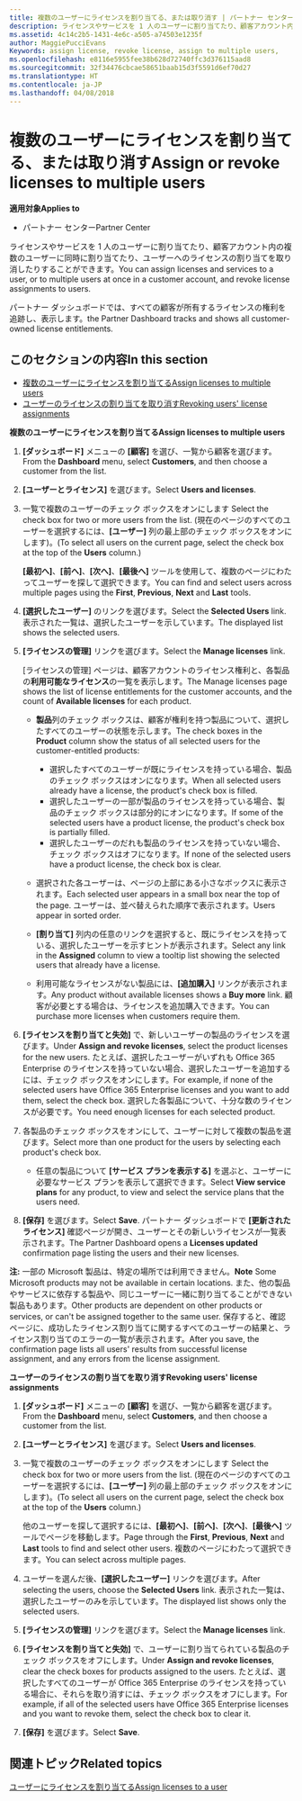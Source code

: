 ```yaml
---
title: 複数のユーザーにライセンスを割り当てる、または取り消す | パートナー センター
description: ライセンスやサービスを 1 人のユーザーに割り当てたり、顧客アカウント内の複数のユーザーに同時に割り当てたり、ユーザーへのライセンスの割り当てを取り消したりすることができます。
ms.assetid: 4c14c2b5-1431-4e6c-a505-a74503e1235f
author: MaggiePucciEvans
Keywords: assign license, revoke license, assign to multiple users,
ms.openlocfilehash: e8116e5955fee38b628d72740ffc3d376115aad8
ms.sourcegitcommit: 32f34476cbcae58651baab15d3f5591d6ef70d27
ms.translationtype: HT
ms.contentlocale: ja-JP
ms.lasthandoff: 04/08/2018
---
```

# <a name="assign-or-revoke-licenses-to-multiple-users"></a><span data-ttu-id="b4ec4-103">複数のユーザーにライセンスを割り当てる、または取り消す</span><span class="sxs-lookup"><span data-stu-id="b4ec4-103">Assign or revoke licenses to multiple users</span></span>

**<span data-ttu-id="b4ec4-104">適用対象</span><span class="sxs-lookup"><span data-stu-id="b4ec4-104">Applies to</span></span>**

-  <span data-ttu-id="b4ec4-105">パートナー センター</span><span class="sxs-lookup"><span data-stu-id="b4ec4-105">Partner Center</span></span>

<span data-ttu-id="b4ec4-106">ライセンスやサービスを 1 人のユーザーに割り当てたり、顧客アカウント内の複数のユーザーに同時に割り当てたり、ユーザーへのライセンスの割り当てを取り消したりすることができます。</span><span class="sxs-lookup"><span data-stu-id="b4ec4-106">You can assign licenses and services to a user, or to multiple users at once in a customer account, and revoke license assignments to users.</span></span>

<span data-ttu-id="b4ec4-107">パートナー ダッシュボードでは、すべての顧客が所有するライセンスの権利を追跡し、表示します。</span><span class="sxs-lookup"><span data-stu-id="b4ec4-107">the Partner Dashboard tracks and shows all customer-owned license entitlements.</span></span>

## <a name="in-this-section"></a><span data-ttu-id="b4ec4-108">このセクションの内容</span><span class="sxs-lookup"><span data-stu-id="b4ec4-108">In this section</span></span>


-   [<span data-ttu-id="b4ec4-109">複数のユーザーにライセンスを割り当てる</span><span class="sxs-lookup"><span data-stu-id="b4ec4-109">Assign licenses to multiple users</span></span>](#assign-licenses-to-groups)
-   [<span data-ttu-id="b4ec4-110">ユーザーのライセンスの割り当てを取り消す</span><span class="sxs-lookup"><span data-stu-id="b4ec4-110">Revoking users' license assignments</span></span>](#revoking-licenses)

<a href="" id="assign-licenses-to-groups"></a>
<span data-ttu-id="b4ec4-111">**複数のユーザーにライセンスを割り当てる**</span><span class="sxs-lookup"><span data-stu-id="b4ec4-111">**Assign licenses to multiple users**</span></span>

1.  <span data-ttu-id="b4ec4-112">**[ダッシュボード]** メニューの **[顧客]** を選び、一覧から顧客を選びます。</span><span class="sxs-lookup"><span data-stu-id="b4ec4-112">From the **Dashboard** menu, select **Customers**, and then choose a customer from the list.</span></span>
2.  <span data-ttu-id="b4ec4-113">**[ユーザーとライセンス]** を選びます。</span><span class="sxs-lookup"><span data-stu-id="b4ec4-113">Select **Users and licenses**.</span></span>
3.  <span data-ttu-id="b4ec4-114">一覧で複数のユーザーのチェック ボックスをオンにします </span><span class="sxs-lookup"><span data-stu-id="b4ec4-114">Select the check box for two or more users from the list.</span></span> <span data-ttu-id="b4ec4-115">(現在のページのすべてのユーザーを選択するには、**[ユーザー]** 列の最上部のチェック ボックスをオンにします)。</span><span class="sxs-lookup"><span data-stu-id="b4ec4-115">(To select all users on the current page, select the check box at the top of the **Users** column.)</span></span>

    <span data-ttu-id="b4ec4-116">**[最初へ]**、**[前へ]**、**[次へ]**、**[最後へ]** ツールを使用して、複数のページにわたってユーザーを探して選択できます。</span><span class="sxs-lookup"><span data-stu-id="b4ec4-116">You can find and select users across multiple pages using the **First**, **Previous**, **Next** and **Last** tools.</span></span>

4.  <span data-ttu-id="b4ec4-117">**[選択したユーザー]** のリンクを選びます。</span><span class="sxs-lookup"><span data-stu-id="b4ec4-117">Select the **Selected Users** link.</span></span> <span data-ttu-id="b4ec4-118">表示された一覧は、選択したユーザーを示しています。</span><span class="sxs-lookup"><span data-stu-id="b4ec4-118">The displayed list shows the selected users.</span></span>
5.  <span data-ttu-id="b4ec4-119">**[ライセンスの管理]** リンクを選びます。</span><span class="sxs-lookup"><span data-stu-id="b4ec4-119">Select the **Manage licenses** link.</span></span>

    <span data-ttu-id="b4ec4-120">[ライセンスの管理] ページは、顧客アカウントのライセンス権利と、各製品の**利用可能なライセンス**の一覧を表示します。</span><span class="sxs-lookup"><span data-stu-id="b4ec4-120">The Manage licenses page shows the list of license entitlements for the customer accounts, and the count of **Available licenses** for each product.</span></span>

    -   <span data-ttu-id="b4ec4-121">**製品**列のチェック ボックスは、顧客が権利を持つ製品について、選択したすべてのユーザーの状態を示します。</span><span class="sxs-lookup"><span data-stu-id="b4ec4-121">The check boxes in the **Product** column show the status of all selected users for the customer-entitled products:</span></span>

        -   <span data-ttu-id="b4ec4-122">選択したすべてのユーザーが既にライセンスを持っている場合、製品のチェック ボックスはオンになります。</span><span class="sxs-lookup"><span data-stu-id="b4ec4-122">When all selected users already have a license, the product's check box is filled.</span></span>
        -   <span data-ttu-id="b4ec4-123">選択したユーザーの一部が製品のライセンスを持っている場合、製品のチェック ボックスは部分的にオンになります。</span><span class="sxs-lookup"><span data-stu-id="b4ec4-123">If some of the selected users have a product license, the product's check box is partially filled.</span></span>
        -   <span data-ttu-id="b4ec4-124">選択したユーザーのだれも製品のライセンスを持っていない場合、チェック ボックスはオフになります。</span><span class="sxs-lookup"><span data-stu-id="b4ec4-124">If none of the selected users have a product license, the check box is clear.</span></span>
    -   <span data-ttu-id="b4ec4-125">選択された各ユーザーは、ページの上部にある小さなボックスに表示されます。</span><span class="sxs-lookup"><span data-stu-id="b4ec4-125">Each selected user appears in a small box near the top of the page.</span></span> <span data-ttu-id="b4ec4-126">ユーザーは、並べ替えられた順序で表示されます。</span><span class="sxs-lookup"><span data-stu-id="b4ec4-126">Users appear in sorted order.</span></span>

    -   <span data-ttu-id="b4ec4-127">**[割り当て]** 列内の任意のリンクを選択すると、既にライセンスを持っている、選択したユーザーを示すヒントが表示されます。</span><span class="sxs-lookup"><span data-stu-id="b4ec4-127">Select any link in the **Assigned** column to view a tooltip list showing the selected users that already have a license.</span></span>

    -   <span data-ttu-id="b4ec4-128">利用可能なライセンスがない製品には、**[追加購入]** リンクが表示されます。</span><span class="sxs-lookup"><span data-stu-id="b4ec4-128">Any product without available licenses shows a **Buy more** link.</span></span> <span data-ttu-id="b4ec4-129">顧客が必要とする場合は、ライセンスを追加購入できます。</span><span class="sxs-lookup"><span data-stu-id="b4ec4-129">You can purchase more licenses when customers require them.</span></span>

6.  <span data-ttu-id="b4ec4-130">**[ライセンスを割り当てと失効]** で、新しいユーザーの製品のライセンスを選びます。</span><span class="sxs-lookup"><span data-stu-id="b4ec4-130">Under **Assign and revoke licenses**, select the product licenses for the new users.</span></span> <span data-ttu-id="b4ec4-131">たとえば、選択したユーザーがいずれも Office 365 Enterprise のライセンスを持っていない場合、選択したユーザーを追加するには、チェック ボックスをオンにします。</span><span class="sxs-lookup"><span data-stu-id="b4ec4-131">For example, if none of the selected users have Office 365 Enterprise licenses and you want to add them, select the check box.</span></span> <span data-ttu-id="b4ec4-132">選択した各製品について、十分な数のライセンスが必要です。</span><span class="sxs-lookup"><span data-stu-id="b4ec4-132">You need enough licenses for each selected product.</span></span>
7.  <span data-ttu-id="b4ec4-133">各製品のチェック ボックスをオンにして、ユーザーに対して複数の製品を選びます。</span><span class="sxs-lookup"><span data-stu-id="b4ec4-133">Select more than one product for the users by selecting each product's check box.</span></span>
    -   <span data-ttu-id="b4ec4-134">任意の製品について **[サービス プランを表示する]** を選ぶと、ユーザーに必要なサービス プランを表示して選択できます。</span><span class="sxs-lookup"><span data-stu-id="b4ec4-134">Select **View service plans** for any product, to view and select the service plans that the users need.</span></span>

8.  <span data-ttu-id="b4ec4-135">**[保存]** を選びます。</span><span class="sxs-lookup"><span data-stu-id="b4ec4-135">Select **Save**.</span></span> <span data-ttu-id="b4ec4-136">パートナー ダッシュボードで **[更新されたライセンス]** 確認ページが開き、ユーザーとその新しいライセンスが一覧表示されます。</span><span class="sxs-lookup"><span data-stu-id="b4ec4-136">The Partner Dashboard opens a **Licenses updated** confirmation page listing the users and their new licenses.</span></span>

<span data-ttu-id="b4ec4-137">**注:** 一部の Microsoft 製品は、特定の場所では利用できません。</span><span class="sxs-lookup"><span data-stu-id="b4ec4-137">**Note**  Some Microsoft products may not be available in certain locations.</span></span> <span data-ttu-id="b4ec4-138">また、他の製品やサービスに依存する製品や、同じユーザーに一緒に割り当てることができない製品もあります。</span><span class="sxs-lookup"><span data-stu-id="b4ec4-138">Other products are dependent on other products or services, or can't be assigned together to the same user.</span></span> <span data-ttu-id="b4ec4-139">保存すると、確認ページに、成功したライセンス割り当てに関するすべてのユーザーの結果と、ライセンス割り当てのエラーの一覧が表示されます。</span><span class="sxs-lookup"><span data-stu-id="b4ec4-139">After you save, the confirmation page lists all users' results from successful license assignment, and any errors from the license assignment.</span></span>

 

<a href="" id="revoking-licenses"></a>
<span data-ttu-id="b4ec4-140">**ユーザーのライセンスの割り当てを取り消す**</span><span class="sxs-lookup"><span data-stu-id="b4ec4-140">**Revoking users' license assignments**</span></span>

1.  <span data-ttu-id="b4ec4-141">**[ダッシュボード]** メニューの **[顧客]** を選び、一覧から顧客を選びます。</span><span class="sxs-lookup"><span data-stu-id="b4ec4-141">From the **Dashboard** menu, select **Customers**, and then choose a customer from the list.</span></span>
2.  <span data-ttu-id="b4ec4-142">**[ユーザーとライセンス]** を選びます。</span><span class="sxs-lookup"><span data-stu-id="b4ec4-142">Select **Users and licenses**.</span></span>
3.  <span data-ttu-id="b4ec4-143">一覧で複数のユーザーのチェック ボックスをオンにします </span><span class="sxs-lookup"><span data-stu-id="b4ec4-143">Select the check box for two or more users from the list.</span></span> <span data-ttu-id="b4ec4-144">(現在のページのすべてのユーザーを選択するには、**[ユーザー]** 列の最上部のチェック ボックスをオンにします)。</span><span class="sxs-lookup"><span data-stu-id="b4ec4-144">(To select all users on the current page, select the check box at the top of the **Users** column.)</span></span>

    <span data-ttu-id="b4ec4-145">他のユーザーを探して選択するには、**[最初へ]**、**[前へ]**、**[次へ]**、**[最後へ]** ツールでページを移動します。</span><span class="sxs-lookup"><span data-stu-id="b4ec4-145">Page through the **First**, **Previous**, **Next** and **Last** tools to find and select other users.</span></span> <span data-ttu-id="b4ec4-146">複数のページにわたって選択できます。</span><span class="sxs-lookup"><span data-stu-id="b4ec4-146">You can select across multiple pages.</span></span>

4.  <span data-ttu-id="b4ec4-147">ユーザーを選んだ後、**[選択したユーザー]** リンクを選びます。</span><span class="sxs-lookup"><span data-stu-id="b4ec4-147">After selecting the users, choose the **Selected Users** link.</span></span> <span data-ttu-id="b4ec4-148">表示された一覧は、選択したユーザーのみを示しています。</span><span class="sxs-lookup"><span data-stu-id="b4ec4-148">The displayed list shows only the selected users.</span></span>
5.  <span data-ttu-id="b4ec4-149">**[ライセンスの管理]** リンクを選びます。</span><span class="sxs-lookup"><span data-stu-id="b4ec4-149">Select the **Manage licenses** link.</span></span>
6.  <span data-ttu-id="b4ec4-150">**[ライセンスを割り当てと失効]** で、ユーザーに割り当てられている製品のチェック ボックスをオフにします。</span><span class="sxs-lookup"><span data-stu-id="b4ec4-150">Under **Assign and revoke licenses**, clear the check boxes for products assigned to the users.</span></span> <span data-ttu-id="b4ec4-151">たとえば、選択したすべてのユーザーが Office 365 Enterprise のライセンスを持っている場合に、それらを取り消すには、チェック ボックスをオフにします。</span><span class="sxs-lookup"><span data-stu-id="b4ec4-151">For example, if all of the selected users have Office 365 Enterprise licenses and you want to revoke them, select the check box to clear it.</span></span>
7.  <span data-ttu-id="b4ec4-152">**[保存]** を選びます。</span><span class="sxs-lookup"><span data-stu-id="b4ec4-152">Select **Save**.</span></span>

## <a name="related-topics"></a><span data-ttu-id="b4ec4-153">関連トピック</span><span class="sxs-lookup"><span data-stu-id="b4ec4-153">Related topics</span></span>


[<span data-ttu-id="b4ec4-154">ユーザーにライセンスを割り当てる</span><span class="sxs-lookup"><span data-stu-id="b4ec4-154">Assign licenses to a user</span></span>](assign-licenses-to-users.md)

 

 



